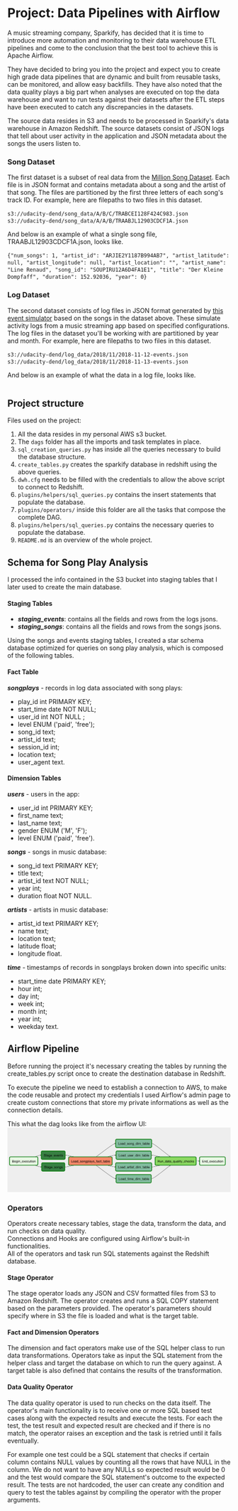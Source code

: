 # Project: Data Pipelines with Airflow
A music streaming company, Sparkify, has decided that it is time to introduce more automation and monitoring to their data warehouse ETL pipelines and come to the conclusion that the best tool to achieve this is Apache Airflow.

They have decided to bring you into the project and expect you to create high grade data pipelines that are dynamic and built from reusable tasks, can be monitored, and allow easy backfills. They have also noted that the data quality plays a big part when analyses are executed on top the data warehouse and want to run tests against their datasets after the ETL steps have been executed to catch any discrepancies in the datasets.

The source data resides in S3 and needs to be processed in Sparkify's data warehouse in Amazon Redshift. The source datasets consist of JSON logs that tell about user activity in the application and JSON metadata about the songs the users listen to.

### Song Dataset

The first dataset is a subset of real data from the [Million Song Dataset](https://labrosa.ee.columbia.edu/millionsong/). Each file is in JSON format and contains metadata about a song and the artist of that song. The files are partitioned by the first three letters of each song's track ID. For example, here are filepaths to two files in this dataset.

```
s3://udacity-dend/song_data/A/B/C/TRABCEI128F424C983.json
s3://udacity-dend/song_data/A/A/B/TRAABJL12903CDCF1A.json
```

And below is an example of what a single song file, TRAABJL12903CDCF1A.json, looks like.

```
{"num_songs": 1, "artist_id": "ARJIE2Y1187B994AB7", "artist_latitude": null, "artist_longitude": null, "artist_location": "", "artist_name": "Line Renaud", "song_id": "SOUPIRU12A6D4FA1E1", "title": "Der Kleine Dompfaff", "duration": 152.92036, "year": 0}
```

### Log Dataset

The second dataset consists of log files in JSON format generated by [this event simulator](https://github.com/Interana/eventsim) based on the songs in the dataset above. These simulate activity logs from a music streaming app based on specified configurations.  
The log files in the dataset you'll be working with are partitioned by year and month. For example, here are filepaths to two files in this dataset.

```
s3://udacity-dend/log_data/2018/11/2018-11-12-events.json
s3://udacity-dend/log_data/2018/11/2018-11-13-events.json
```
And below is an example of what the data in a log file, looks like.

```{"artist":"The Kooks","auth":"Logged In","firstName":"Sara","gender":"F","itemInSession":0,"lastName":"Johnson","length":132.25751,"level":"paid","location":"Winston-Salem, NC","method":"PUT","page":"NextSong","registration":1540809153796.0,"sessionId":152,"song":"Eddie's Gun","status":200,"ts":1541260356796,"userAgent":"\"Mozilla\/5.0 (iPhone; CPU iPhone OS 7_1_2 like Mac OS X) AppleWebKit\/537.51.2 (KHTML, like Gecko) Version\/7.0 Mobile\/11D257 Safari\/9537.53\"","userId":"95"}
```

## Project structure

Files used on the project:

1. All the data resides in my personal AWS s3 bucket.
1. The `dags` folder has all the imports and task templates in place.
1. `sql_creation_queries.py` has inside all the queries necessary to build the database structure.
1. `create_tables.py` creates the sparkify database in redshift using the above queries.
1. `dwh.cfg` needs to be filled with the credentials to allow the above script to connect to Redshift.
1. `plugins/helpers/sql_queries.py` contains the insert statements that populate the database.
1. `plugins/operators/` inside this folder are all the tasks that compose the complete DAG.
1. `plugins/helpers/sql_queries.py` contains the necessary queries to populate the database.
1. `README.md` is an overview of the whole project.

## Schema for Song Play Analysis

I processed the info contained in the S3 bucket into staging tables that I later used to create the main database.

#### Staging Tables

- ***staging_events***: contains all the fields and rows from the logs jsons.
- ***staging_songs***: contains all the fields and rows from the songs jsons.

Using the songs and events staging tables, I created a star schema database optimized for queries on song play analysis, which is composed of the following tables.

#### Fact Table

***songplays*** - records in log data associated with song plays:
- play_id int PRIMARY KEY;
- start_time date NOT NULL;
- user_id int NOT NULL ;
- level ENUM ('paid', 'free');
- song_id text;
- artist_id text;
- session_id int;
- location text;
- user_agent text.

#### Dimension Tables

***users*** - users in the app:
- user_id int PRIMARY KEY;
- first_name text;
- last_name text;
- gender ENUM ('M', 'F');
- level ENUM ('paid', 'free').

***songs*** - songs in music database:
- song_id text PRIMARY KEY;
- title text;
- artist_id text NOT NULL;
- year int;
- duration float NOT NULL.

***artists*** - artists in music database:
- artist_id text PRIMARY KEY;
- name text;
- location text;
- latitude float;
- longitude float.

***time*** - timestamps of records in songplays broken down into specific units:
- start_time date PRIMARY KEY;
- hour int;
- day int;
- week int;
- month int;
- year int;
- weekday text.

## Airflow Pipeline

Before running the project it's necessary creating the tables by running the create_tables.py script once to create the destination database in Redshift.

To execute the pipeline we need to establish a connection to AWS, to make the code reusable and protect my credentials I used Airflow's admin page to create custom connections that store my private informations as well as the connection details.

This what the dag looks like from the airflow UI:
![dag](example-dag.png)

### Operators
Operators create necessary tables, stage the data, transform the data, and run checks on data quality.  
Connections and Hooks are configured using Airflow's built-in functionalities.  
All of the operators and task run SQL statements against the Redshift database.  

#### Stage Operator

The stage operator loads any JSON and CSV formatted files from S3 to Amazon Redshift. The operator creates and runs a SQL COPY statement based on the parameters provided. The operator's parameters should specify where in S3 the file is loaded and what is the target table.

#### Fact and Dimension Operators

The dimension and fact operators make use of the SQL helper class to run data transformations. Operators take as input the SQL statement from the helper class and target the database on which to run the query against. A target table is also defined that contains the results of the transformation.

#### Data Quality Operator

The data quality operator is used to run checks on the data itself. The operator's main functionality is to receive one or more SQL based test cases along with the expected results and execute the tests. For each the test, the test result and expected result are checked and if there is no match, the operator raises an exception and the task is retried until it fails eventually.

For example one test could be a SQL statement that checks if certain column contains NULL values by counting all the rows that have NULL in the column. We do not want to have any NULLs so expected result would be 0 and the test would compare the SQL statement's outcome to the expected result.
The tests are not hardcoded, the user can create any condition and query to test the tables against by compiling the operator with the proper arguments.